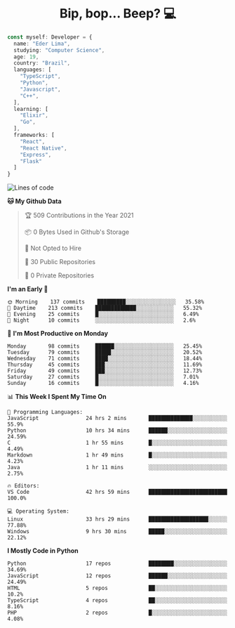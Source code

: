 <h1 align="center">Bip, bop... Beep? 💻</h1>

```Typescript
const myself: Developer = {
  name: "Eder Lima",
  studying: "Computer Science",
  age: 19,
  country: "Brazil",
  languages: [
    "TypeScript",
    "Python",
    "Javascript",
    "C++",
  ],
  learning: [
    "Elixir",
    "Go",
  ],
  frameworks: [
    "React",
    "React Native",
    "Express",
    "Flask"
  ]
}

```

<!--START_SECTION:waka-->
![Lines of code](https://img.shields.io/badge/From%20Hello%20World%20I%27ve%20Written-166054%20lines%20of%20code-blue)

**🐱 My Github Data** 

> 🏆 509 Contributions in the Year 2021
 > 
> 📦 0 Bytes Used in Github's Storage 
 > 
> 🚫 Not Opted to Hire
 > 
> 📜 30 Public Repositories 
 > 
> 🔑 0 Private Repositories  
 > 
**I'm an Early 🐤** 

```text
🌞 Morning    137 commits    █████████░░░░░░░░░░░░░░░░   35.58% 
🌆 Daytime    213 commits    █████████████░░░░░░░░░░░░   55.32% 
🌃 Evening    25 commits     █░░░░░░░░░░░░░░░░░░░░░░░░   6.49% 
🌙 Night      10 commits     ░░░░░░░░░░░░░░░░░░░░░░░░░   2.6%

```
📅 **I'm Most Productive on Monday** 

```text
Monday       98 commits     ██████░░░░░░░░░░░░░░░░░░░   25.45% 
Tuesday      79 commits     █████░░░░░░░░░░░░░░░░░░░░   20.52% 
Wednesday    71 commits     ████░░░░░░░░░░░░░░░░░░░░░   18.44% 
Thursday     45 commits     ███░░░░░░░░░░░░░░░░░░░░░░   11.69% 
Friday       49 commits     ███░░░░░░░░░░░░░░░░░░░░░░   12.73% 
Saturday     27 commits     █░░░░░░░░░░░░░░░░░░░░░░░░   7.01% 
Sunday       16 commits     █░░░░░░░░░░░░░░░░░░░░░░░░   4.16%

```


📊 **This Week I Spent My Time On** 

```text
💬 Programming Languages: 
JavaScript               24 hrs 2 mins       ██████████████░░░░░░░░░░░   55.9% 
Python                   10 hrs 34 mins      ██████░░░░░░░░░░░░░░░░░░░   24.59% 
C                        1 hr 55 mins        █░░░░░░░░░░░░░░░░░░░░░░░░   4.49% 
Markdown                 1 hr 49 mins        █░░░░░░░░░░░░░░░░░░░░░░░░   4.23% 
Java                     1 hr 11 mins        ░░░░░░░░░░░░░░░░░░░░░░░░░   2.75%

🔥 Editors: 
VS Code                  42 hrs 59 mins      █████████████████████████   100.0%

💻 Operating System: 
Linux                    33 hrs 29 mins      ███████████████████░░░░░░   77.88% 
Windows                  9 hrs 30 mins       █████░░░░░░░░░░░░░░░░░░░░   22.12%

```

**I Mostly Code in Python** 

```text
Python                   17 repos            ████████░░░░░░░░░░░░░░░░░   34.69% 
JavaScript               12 repos            ██████░░░░░░░░░░░░░░░░░░░   24.49% 
HTML                     5 repos             ██░░░░░░░░░░░░░░░░░░░░░░░   10.2% 
TypeScript               4 repos             ██░░░░░░░░░░░░░░░░░░░░░░░   8.16% 
PHP                      2 repos             █░░░░░░░░░░░░░░░░░░░░░░░░   4.08%

```



<!--END_SECTION:waka-->
